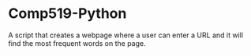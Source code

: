 # Comp519-Python
A script that creates a webpage where a user can enter a URL and it will find the most frequent words on the page.
